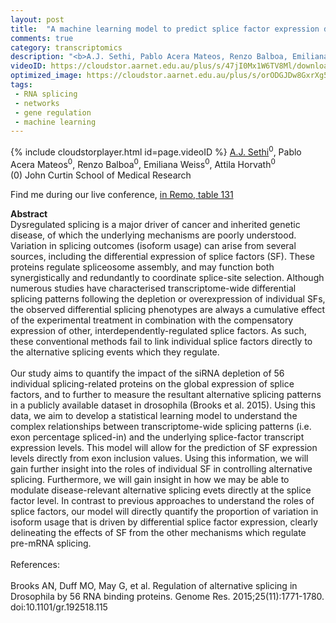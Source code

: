 ```yaml
---
layout: post
title:  "A machine learning model to predict splice factor expression directly from transcriptome-wide splicing patterns  "
comments: true
category: transcriptomics
description: "<b>A.J. Sethi, Pablo Acera Mateos, Renzo Balboa, Emiliana Weiss, Attila Horvath</b><br/>Dysregulated splicing is a major driver of cancer ..."
videoID: https://cloudstor.aarnet.edu.au/plus/s/47jI0Mx1W6TV8Ml/download
optimized_image: https://cloudstor.aarnet.edu.au/plus/s/orODGJDw8GxrXg5/download
tags:
 - RNA splicing
 - networks
 - gene regulation
 - machine learning
---
```

{% include cloudstorplayer.html id=page.videoID %}
<u>A.J. Sethi</u><sup>0</sup>, Pablo Acera Mateos<sup>0</sup>, Renzo Balboa<sup>0</sup>, Emiliana Weiss<sup>0</sup>, Attila Horvath<sup>0</sup><br/>
\(0\) John Curtin School of Medical Research

Find me during our live conference, [in Remo, table 131](https://remo.co)

<b>Abstract</b><br/>
Dysregulated splicing is a major driver of cancer and inherited genetic disease, of which the underlying mechanisms are poorly understood. Variation in splicing outcomes \(isoform usage\) can arise from several sources, including the differential expression of splice factors \(SF\). These proteins regulate spliceosome assembly, and may function both synergistically and redundantly to coordinate splice-site selection. Although numerous studies have characterised transcriptome-wide differential splicing patterns following the depletion or overexpression of individual SFs, the observed differential splicing phenotypes are always a cumulative effect of the experimental treatment in combination with the compensatory expression of other, interdependently-regulated splice factors. As such, these conventional methods fail to link individual splice factors directly to the alternative splicing events which they regulate. <br/><br/>Our study aims to quantify the impact of the siRNA depletion of 56 individual splicing-related proteins on the global expression of splice factors, and to further to measure the resultant alternative splicing patterns in a publicly available dataset in drosophila \(Brooks et al. 2015\). Using this data, we aim to develop a statistical learning model to understand the complex relationships between transcriptome-wide splicing patterns \(i.e. exon percentage spliced-in\) and the underlying splice-factor transcript expression levels. This model will allow for the prediction of SF expression levels directly from exon inclusion values. Using this information, we will gain further insight into the roles of individual SF in controlling alternative splicing. Furthermore, we will gain insight in how we may be able to modulate disease-relevant alternative splicing evets directly at the splice factor level. In contrast to previous approaches to understand the roles of splice factors, our model will directly quantify the proportion of variation in isoform usage that is driven by differential splice factor expression, clearly delineating the effects of SF from the other mechanisms which regulate pre-mRNA splicing.<br/><br/>References: <br/><br/>Brooks AN, Duff MO, May G, et al. Regulation of alternative splicing in Drosophila by 56 RNA binding proteins. Genome Res. 2015;25\(11\):1771-1780. doi:10.1101/gr.192518.115<br/><br/><br/> <br/>
